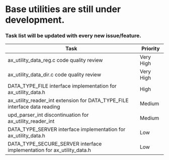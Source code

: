 # Base utilities are still under development.

### Task list will be updated with every new issue/feature.

| Task | Priority |
|------|---------|
| ax_utility_data_reg.c code quality review | Very High |
| ax_utility_data_dir.c code quality review | Very High |
| DATA_TYPE_FILE interface implementation for ax_utility_data.h | High |
| ax_utility_reader_int extension for DATA_TYPE_FILE interface data reading | Medium |
| upd_parser_int discontinuation for ax_utility_reader_int | Medium |
| DATA_TYPE_SERVER interface implementation for ax_utility_data.h | Low |
| DATA_TYPE_SECURE_SERVER interface implementation for ax_utility_data.h | Low |

